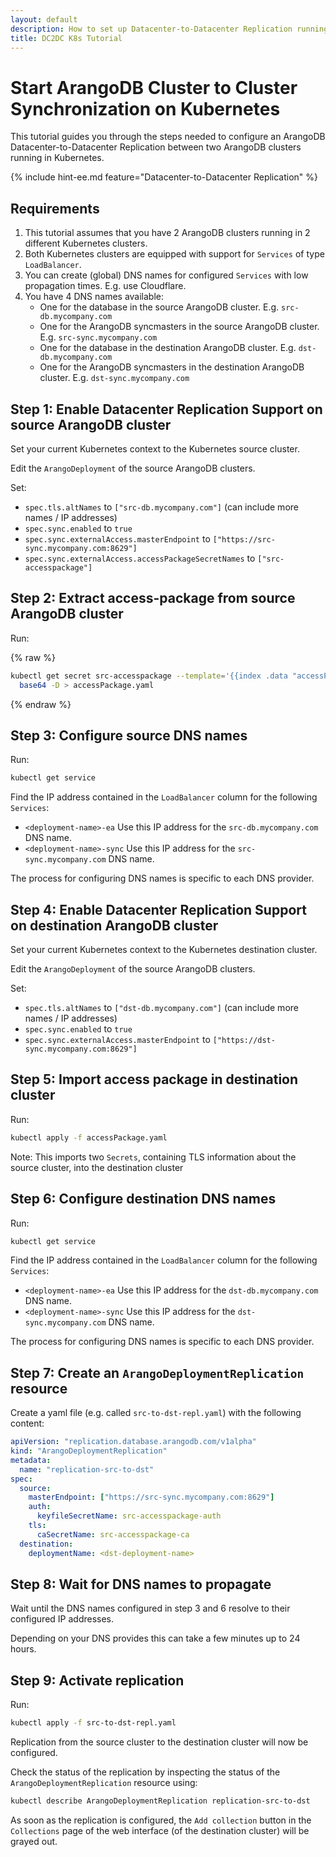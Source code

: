 ```yaml
---
layout: default
description: How to set up Datacenter-to-Datacenter Replication running on Kubernetes
title: DC2DC K8s Tutorial
---
```

# Start ArangoDB Cluster to Cluster Synchronization on Kubernetes

This tutorial guides you through the steps needed to configure
an ArangoDB Datacenter-to-Datacenter Replication between two ArangoDB
clusters running in Kubernetes.

{% include hint-ee.md feature="Datacenter-to-Datacenter Replication" %}

## Requirements

1. This tutorial assumes that you have 2 ArangoDB clusters running in 2 different Kubernetes clusters.
1. Both Kubernetes clusters are equipped with support for `Services` of type `LoadBalancer`.
1. You can create (global) DNS names for configured `Services` with low propagation times. E.g. use Cloudflare.
1. You have 4 DNS names available:
   - One for the database in the source ArangoDB cluster. E.g. `src-db.mycompany.com`
   - One for the ArangoDB syncmasters in the source ArangoDB cluster. E.g. `src-sync.mycompany.com`
   - One for the database in the destination ArangoDB cluster. E.g. `dst-db.mycompany.com`
   - One for the ArangoDB syncmasters in the destination ArangoDB cluster. E.g. `dst-sync.mycompany.com`

## Step 1: Enable Datacenter Replication Support on source ArangoDB cluster

Set your current Kubernetes context to the Kubernetes source cluster.

Edit the `ArangoDeployment` of the source ArangoDB clusters.

Set:

- `spec.tls.altNames` to `["src-db.mycompany.com"]` (can include more names / IP addresses)
- `spec.sync.enabled` to `true`
- `spec.sync.externalAccess.masterEndpoint` to `["https://src-sync.mycompany.com:8629"]`
- `spec.sync.externalAccess.accessPackageSecretNames` to `["src-accesspackage"]`

## Step 2: Extract access-package from source ArangoDB cluster

Run:

{% raw %}
```bash
kubectl get secret src-accesspackage --template='{{index .data "accessPackage.yaml"}}' | \
  base64 -D > accessPackage.yaml
```
{% endraw %}

## Step 3: Configure source DNS names

Run:

```bash
kubectl get service
```

Find the IP address contained in the `LoadBalancer` column for the following `Services`:

- `<deployment-name>-ea` Use this IP address for the `src-db.mycompany.com` DNS name.
- `<deployment-name>-sync` Use this IP address for the `src-sync.mycompany.com` DNS name.

The process for configuring DNS names is specific to each DNS provider.

## Step 4: Enable Datacenter Replication Support on destination ArangoDB cluster

Set your current Kubernetes context to the Kubernetes destination cluster.

Edit the `ArangoDeployment` of the source ArangoDB clusters.

Set:

- `spec.tls.altNames` to `["dst-db.mycompany.com"]` (can include more names / IP addresses)
- `spec.sync.enabled` to `true`
- `spec.sync.externalAccess.masterEndpoint` to `["https://dst-sync.mycompany.com:8629"]`

## Step 5: Import access package in destination cluster

Run:

```bash
kubectl apply -f accessPackage.yaml
```

Note: This imports two `Secrets`, containing TLS information about the source cluster,
into the destination cluster

## Step 6: Configure destination DNS names

Run:

```bash
kubectl get service
```

Find the IP address contained in the `LoadBalancer` column for the following `Services`:

- `<deployment-name>-ea` Use this IP address for the `dst-db.mycompany.com` DNS name.
- `<deployment-name>-sync` Use this IP address for the `dst-sync.mycompany.com` DNS name.

The process for configuring DNS names is specific to each DNS provider.

## Step 7: Create an `ArangoDeploymentReplication` resource

Create a yaml file (e.g. called `src-to-dst-repl.yaml`) with the following content:

```yaml
apiVersion: "replication.database.arangodb.com/v1alpha"
kind: "ArangoDeploymentReplication"
metadata:
  name: "replication-src-to-dst"
spec:
  source:
    masterEndpoint: ["https://src-sync.mycompany.com:8629"]
    auth:
      keyfileSecretName: src-accesspackage-auth
    tls:
      caSecretName: src-accesspackage-ca
  destination:
    deploymentName: <dst-deployment-name>
```

## Step 8: Wait for DNS names to propagate

Wait until the DNS names configured in step 3 and 6 resolve to their configured
IP addresses.

Depending on your DNS provides this can take a few minutes up to 24 hours.

## Step 9: Activate replication

Run:

```bash
kubectl apply -f src-to-dst-repl.yaml
```

Replication from the source cluster to the destination cluster will now be configured.

Check the status of the replication by inspecting the status of the `ArangoDeploymentReplication` resource using:

```bash
kubectl describe ArangoDeploymentReplication replication-src-to-dst
```

As soon as the replication is configured, the `Add collection` button in the `Collections`
page of the web interface (of the destination cluster) will be grayed out.
